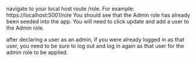 navigate to your local host route /role. For example: https://localhost:5001/role
You should see that the Admin role has already been seeded into the app. You will need to click update and add a user to the Admin role. 

after declaring a user as an admin, if you were already logged in as that user, you need to be sure to log out and log in again as that user for the admin role to be applied. 